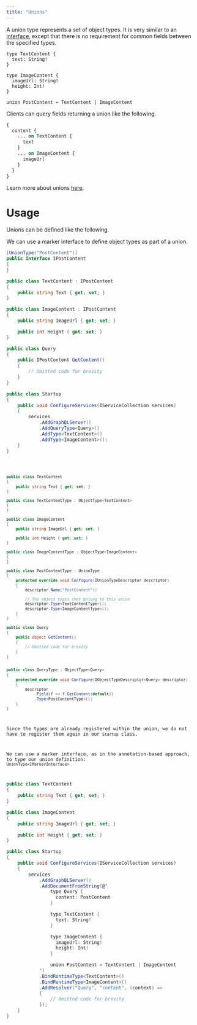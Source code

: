 ```yaml
---
title: "Unions"
---
```


A union type represents a set of object types. It is very similar to an [interface](/docs/hotchocolate/v13/defining-a-schema/interfaces), except that there is no requirement for common fields between the specified types.

```sdl
type TextContent {
  text: String!
}

type ImageContent {
  imageUrl: String!
  height: Int!
}

union PostContent = TextContent | ImageContent
```

Clients can query fields returning a union like the following.

```graphql
{
  content {
    ... on TextContent {
      text
    }
    ... on ImageContent {
      imageUrl
    }
  }
}
```

Learn more about unions [here](https://graphql.org/learn/schema/#union-types).

# Usage

Unions can be defined like the following.

<ExampleTabs>
<Annotation>

We can use a marker interface to define object types as part of a union.

```csharp
[UnionType("PostContent")]
public interface IPostContent
{
}

public class TextContent : IPostContent
{
    public string Text { get; set; }
}

public class ImageContent : IPostContent
{
    public string ImageUrl { get; set; }

    public int Height { get; set; }
}

public class Query
{
    public IPostContent GetContent()
    {
        // Omitted code for brevity
    }
}

public class Startup
{
    public void ConfigureServices(IServiceCollection services)
    {
        services
            .AddGraphQLServer()
            .AddQueryType<Query>()
            .AddType<TextContent>()
            .AddType<ImageContent>();
    }
}
```

</Annotation>
<Code>

```csharp
public class TextContent
{
    public string Text { get; set; }
}

public class TextContentType : ObjectType<TextContent>
{
}

public class ImageContent
{
    public string ImageUrl { get; set; }

    public int Height { get; set; }
}

public class ImageContentType : ObjectType<ImageContent>
{
}

public class PostContentType : UnionType
{
    protected override void Configure(IUnionTypeDescriptor descriptor)
    {
        descriptor.Name("PostContent");

        // The object types that belong to this union
        descriptor.Type<TextContentType>();
        descriptor.Type<ImageContentType>();
    }
}

public class Query
{
    public object GetContent()
    {
        // Omitted code for brevity
    }
}


public class QueryType : ObjectType<Query>
{
    protected override void Configure(IObjectTypeDescriptor<Query> descriptor)
    {
        descriptor
            .Field(f => f.GetContent(default))
            .Type<PostContentType>();
    }
}
```

Since the types are already registered within the union, we do not have to register them again in our `Startup` class.

We can use a marker interface, as in the annotation-based approach, to type our union definition: `UnionType<IMarkerInterface>`

</Code>
<Schema>

```csharp
public class TextContent
{
    public string Text { get; set; }
}

public class ImageContent
{
    public string ImageUrl { get; set; }

    public int Height { get; set; }
}

public class Startup
{
    public void ConfigureServices(IServiceCollection services)
    {
        services
            .AddGraphQLServer()
            .AddDocumentFromString(@"
                type Query {
                  content: PostContent
                }

                type TextContent {
                  text: String!
                }

                type ImageContent {
                  imageUrl: String!
                  height: Int!
                }

                union PostContent = TextContent | ImageContent
            ")
            .BindRuntimeType<TextContent>()
            .BindRuntimeType<ImageContent>()
            .AddResolver("Query", "content", (context) =>
            {
                // Omitted code for brevity
            });
    }
}
```

</Schema>
</ExampleTabs>
